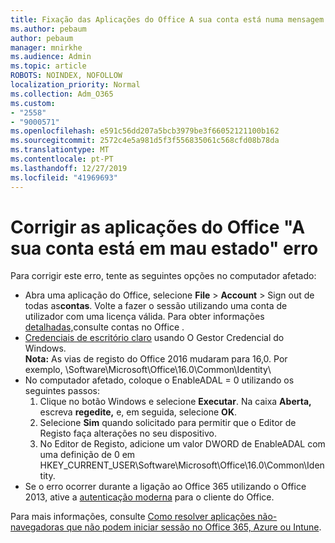 ```yaml
---
title: Fixação das Aplicações do Office A sua conta está numa mensagem de mau estado
ms.author: pebaum
author: pebaum
manager: mnirkhe
ms.audience: Admin
ms.topic: article
ROBOTS: NOINDEX, NOFOLLOW
localization_priority: Normal
ms.collection: Adm_O365
ms.custom:
- "2558"
- "9000571"
ms.openlocfilehash: e591c56dd207a5bcb3979be3f66052121100b162
ms.sourcegitcommit: 2572c4e5a981d5f3f556835061c568cfd08b78da
ms.translationtype: MT
ms.contentlocale: pt-PT
ms.lasthandoff: 12/27/2019
ms.locfileid: "41969693"
---
```

# <a name="fixing-the-office-apps-your-account-is-in-a-bad-state-error"></a>Corrigir as aplicações do Office "A sua conta está em mau estado" erro

Para corrigir este erro, tente as seguintes opções no computador afetado:

- Abra uma aplicação do Office, selecione **File** > **Account** > Sign out de todas as**contas**. Volte a fazer o sessão utilizando uma conta de utilizador com uma licença válida. Para obter informações [detalhadas,](https://support.office.com/article/accounts-in-office-628ea040-f265-49de-b986-be09c3ebf8a9)consulte contas no Office .
- [Credenciais de escritório claro](https://docs.microsoft.com/office/troubleshoot/error-messages/another-account-already-signed-in#step-3-clear-cached-credentials-on-the-computer) usando O Gestor Credencial do Windows.<br>
  **Nota:** As vias de registo do Office 2016 mudaram para 16,0. Por exemplo, \Software\Microsoft\Office\16.0\Common\Identity\
- No computador afetado, coloque o EnableADAL = 0 utilizando os seguintes passos:  
     1. Clique no botão Windows e selecione **Executar**. Na caixa **Aberta,** escreva **regedite,** e, em seguida, selecione **OK**.
     2. Selecione **Sim** quando solicitado para permitir que o Editor de Registo faça alterações no seu dispositivo.
    3. No Editor de Registo, adicione um valor DWORD de EnableADAL com uma definição de 0 em HKEY_CURRENT_USER\Software\Microsoft\Office\16.0\Common\Identity.
- Se o erro ocorrer durante a ligação ao Office 365 utilizando o Office 2013, ative a [autenticação moderna](https://docs.microsoft.com/office365/admin/security-and-compliance/enable-modern-authentication) para o cliente do Office.

Para mais informações, consulte [Como resolver aplicações não-navegadoras que não podem iniciar sessão no Office 365, Azure ou Intune](https://support.office.com/article/how-to-troubleshoot-non-browser-apps-that-can-t-sign-in-to-office-365-azure-or-intune-3ba1b268-66f6-462c-b0e5-070f5c2603c1).


